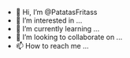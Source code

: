 - 👋 Hi, I’m @PatatasFritass
- 👀 I’m interested in ...
- 🌱 I’m currently learning ...
- 💞️ I’m looking to collaborate on ...
- 📫 How to reach me ...

<!---
PatatasFritass/PatatasFritass is a ✨ special ✨ repository because its `README.md` (this file) appears on your GitHub profile.
You can click the Preview link to take a look at your changes.
--->
